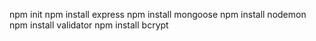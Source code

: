 npm init
npm install express
npm install mongoose
npm install nodemon
npm install validator
npm install bcrypt